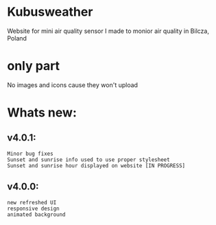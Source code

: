 # Kubusweather
Website for mini air quality sensor I made to monior air quality in Bilcza, Poland

# only part
No images and icons cause they won't upload

# Whats new:

## v4.0.1:
    Minor bug fixes
    Sunset and sunrise info used to use proper stylesheet
    Sunset and sunrise hour displayed on website [IN PROGRESS]
    
## v4.0.0:
    new refreshed UI
    responsive design
    animated background
